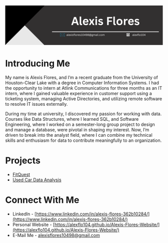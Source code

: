 <img src='Alexis Flores.png'></img>

# Introducing Me

My name is Alexis Flores, and I’m a recent graduate from the University of Houston-Clear Lake with a degree in Computer Information Systems. I had the opportunity to intern at Atlink Communications for three months as an IT intern, where I gained valuable experience in customer support using a ticketing system, managing Active Directories, and utilizing remote software to resolve IT issues externally.

During my time at university, I discovered my passion for working with data. Courses like Data Structures, where I learned SQL, and Software Engineering, where I worked on a semester-long group project to design and manage a database, were pivotal in shaping my interest. Now, I’m driven to break into the analyst field, where I can combine my technical skills and enthusiasm for data to contribute meaningfully to an organization.

# Projects
 - [FitQuest](https://github.com/juan-estrad/FitQuest)
 - [Used Car Data Analysis](https://github.com/alexflo104/Used-Car-Data-Analysis)

# Connect With Me
 - LinkedIn - [https://www.linkedin.com/in/alexis-flores-362b10284/](https://www.linkedin.com/in/alexis-flores-362b10284/)
 - Personal Website - [https://alexflo104.github.io/Alexis-Flores-Website/](https://alexflo104.github.io/Alexis-Flores-Website/)
 - E-Mail Me - [alexisflores10498@gmail.com](mailto:alexisflores10498@gmail.com)
